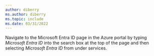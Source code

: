 ```yaml
---
author: diberry
ms.author: diberry
ms.topic: include
ms.date: 03/31/2022
---
```

Navigate to the Microsoft Entra ID page in the Azure portal by typing *Microsoft Entra ID* into the search box at the top of the page and then selecting *Microsoft Entra ID* from under services.
